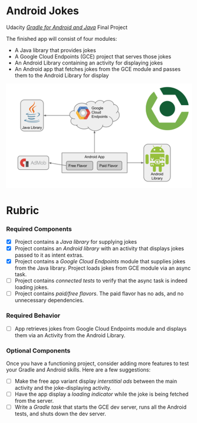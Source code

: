 # Android Jokes

Udacity *[Gradle for Android and Java](https://www.udacity.com/course/gradle-for-android-and-java--ud867)* Final Project

The finished app will consist of four modules:

* A Java library that provides jokes
* A Google Cloud Endpoints (GCE) project that serves those jokes
* An Android Library containing an activity for displaying jokes
* An Android app that fetches jokes from the GCE module and passes them to the Android Library for display

![app overview diagram](overview.png)

# Rubric

### Required Components

* [x] Project contains a *Java library* for supplying jokes
* [x] Project contains an *Android library* with an activity that displays jokes passed to it as intent extras.
* [x] Project contains a *Google Cloud Endpoints* module that supplies jokes from the Java library. Project loads jokes from GCE module via an async task.
* [ ] Project contains *connected tests* to verify that the async task is indeed loading jokes.
* [ ] Project contains *paid/free flavors*. The paid flavor has no ads, and no unnecessary dependencies.

### Required Behavior

* [ ] App retrieves jokes from Google Cloud Endpoints module and displays them via an Activity from the Android Library.

### Optional Components

Once you have a functioning project, consider adding more features to test your Gradle and Android skills. Here are a few suggestions:

* [ ] Make the free app variant display *interstitial ads* between the main activity and the joke-displaying activity.
* [ ] Have the app display a *loading indicator* while the joke is being fetched from the server.
* [ ] Write a *Gradle task* that starts the GCE dev server, runs all the Android tests, and shuts down the dev server.
